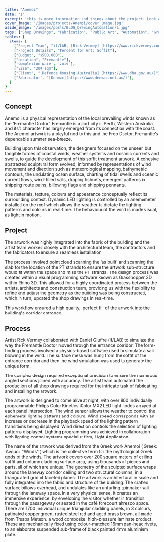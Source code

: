 ```yaml
---
title: "Anemoi" 
date: '1'
excerpt: 'this is more information and things about the project. Look at this test, it is testing the length of the item'
cover_image: '/images/projects/Anemoi/cover_image.jpg'
aside_image: '/images/posts/BLOG_DrawingAutomation/1.jpg'
tags: ["Shop Drawings", "Fabrication", "Public Art", "Automation", "Grasshopper", "Computational Design", "Rhino 3D"]
tables: {
  items: [
    ["Project Team", "if/LAB, [Rick Vermey] (https://www.rickvermey.com/)"],
    ["Project Details", "Percent for Art: Soffit"],
    ["Budget", "$500,000"],
    ["Location", "Fremantle"],
    ["Completion Date", "2019"],
    ["Size", "200 sqm"],
    ["Client", "[Defence Housing Australia] (https://www.dha.gov.au/)"],
    ["Fabricator", "[Denmac](https://www.denmac.net.au/)"],
  ]
}
---
```


## Concept

Anemoi is a physical representation of the local prevailing winds known as the ‘Fremantle Doctor’. Fremantle is a port city in Perth, Western Australia, and its’s character has largely emerged from its connection with the coast. The Anemoi artwork is a playful nod to this and the Freo Doctor, Fremantle’s dependable summer sea-breeze.

Building upon this observation, the designers focused on the unseen but tangible forces of coastal winds, weather systems and oceanic currents and swells, to guide the development of this soffit treatment artwork. A cohesive abstracted sculptural form evolved, informed by representations of wind movement and direction such as meteorological mapping, bathymetric contours, the undulating ocean surface, charting of tidal swells and oceanic current flows, wind-filled sails, draping fishnets, emergent patterns in shipping route paths, billowing flags and shipping pennants.

The materials, texture, colours and appearance conceptually reflect its surrounding context. Dynamic LED lighting is controlled by an anemometer installed on the roof which allows the weather to dictate the lighting patterns and colours in real-time. The behaviour of the wind is made visual, as light in motion.


## Project


The artwork was highly integrated into the fabric of the building and the artist team worked closely with the architectural team, the contractors and the fabricators to ensure a seamless installation.

The process involved point cloud scanning the 'as built' and scanning the slab for the location of the PT strands to ensure the artwork sub-structure would fit within the space and miss the PT strands. The design process was created within a visual programming software known as Grasshopper 3D within Rhino 3D. This allowed for a highly coordinated process between the artists, architects and construction team, providing us with the flexibility to refine and adjust the geometry as the building was being constructed, which in turn, updated the shop drawings in real-time.

This workflow ensured a high quality, 'perfect fit' of the artwork into the building's corridor entrance.



## Process

Artist Rick Vermey collaborated with Daniel Giuffre (if/LAB) to simulate the way the Fremantle Doctor moved through the entrance corridor. The form-finding process involved a physics-based software used to simulate a sail blowing in the wind. The surface mesh was hung from the soffit of the entrance corridor and then the wind simulation was used to generate the unique form.

The complex design required exceptional precision to ensure the numerous angled sections joined with accuracy. The artist team automated the production of all shop drawings required for the intricate task of fabricating and installing the artwork.

The artwork is designed to come alive at night, with over 800 individually programmable Philips Color Kinetics iColor MX2 LED light nodes arrayed at each panel intersection. The wind sensor allows the weather to control the ephemeral lighting patterns and colours. Wind speed corresponds with an increase or decrease in the playback speed of the lighting pattern transitions being displayed. Wind direction controls the selection of lighting patterns displayed. Lighting programming was achieved in collaboration with lighting control systems specialist firm, Light Application.

The name of the artwork was derived from the Greek work Anemoi ( Greek: Ἄνεμοι, "Winds" ) which is the collective term for the mythological Greek gods of the winds. The artwork covers over 200 square meters of ceiling soffit and column cladding surface area, using thousands of pieces and parts, all of which are unique. The geometry of the sculpted surface wraps around the laneway corridor ceiling and two structural columns, in a triangulated grid of faceted planes. The artwork is architectural in scale and fully integrated into the fabric and structure of the building. The crafted surface billows overhead, and undulates like an unfurling spinnaker sail through the laneway space. In a very physical sense, it creates an immersive experience, by enveloping the visitor, whether in transition through the passageway or seated in the café forecourt alfresco space. There are 1700 individual unique triangular cladding panels, in 3 colours, patinated copper green, rusted steel red and aged brass brown, all made from Trespa Meteon, a wood composite, high-pressure laminate product. These are mechanically fixed using colour-matched 16mm pan-head rivets, to an elaborate suspended sub-frame of black painted 4mm aluminium plate.